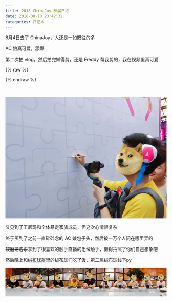 ```yaml
---
title: 2018 ChinaJoy 参展日记
date: 2018-08-10 23:42:32
categories: 日记本
---
```

8月4日去了 ChinaJoy，人还是一如既往的多

AC 娘真可爱，舔爆

第二次拍 vlog，然后拍完懒得剪，还是 Freddy 帮我剪的，我在视频里真可爱

{% raw %}
<script src="https://cdn.jsdelivr.net/npm/hls.js/dist/hls.min.js"></script>
<div class="dplayer" id="dplayer-cj-1"></div>
<script>
$(function () {
    var dp = new DPlayer({
        container: document.getElementById('dplayer-cj-1'),
        preload: 'metadata',
        video: {
            quality: [{
                name: '高清1080P',
                url: 'https://api.dogecloud.com/player/get.m3u8?vcode=4f97780d6e74af82&userId=17&vtype=10&ext=.m3u8',
            }, {
                name: '高清720P',
                url: 'https://api.dogecloud.com/player/get.m3u8?vcode=4f97780d6e74af82&userId=17&vtype=5&ext=.m3u8',
            }, {
                name: '清晰540P',
                url: 'https://api.dogecloud.com/player/get.m3u8?vcode=4f97780d6e74af82&userId=17&vtype=1&ext=.m3u8',
            }, {
                name: '流畅360P',
                url: 'https://api.dogecloud.com/player/get.m3u8?vcode=4f97780d6e74af82&userId=17&vtype=96&ext=.m3u8',
            }],
            defaultQuality: 0,
            type: 'hls',
            pic: 'https://diygod.me/images/cj2018.png',
        },
        danmaku:{
            id: 'diygodme-cj-1',
            api: 'https://api.diygod.me/dplayer/'
        }
    });
    window.dplayers || (window.dplayers = []);
    window.dplayers.push(dp);
});
</script>
{% endraw %}
<!--more-->

&nbsp;

![](/images/cj1.jpg)

又见到了王尼玛和全体暴走家族成员，但这次心情很复杂

终于买到了之前一直碎碎念的 AC 娘包子头，然后被一万个人问在哪里弄的

~~软磨硬泡求~~拿到了很喜欢的触手直播的毛绒触手，懒得拍照了你们自己想象吧

然后晚上和[绒布球群](/images/qq-group.jpg)里的绒布球们吃了饭，第二届绒布球线下py

![](/images/cj2.jpg)